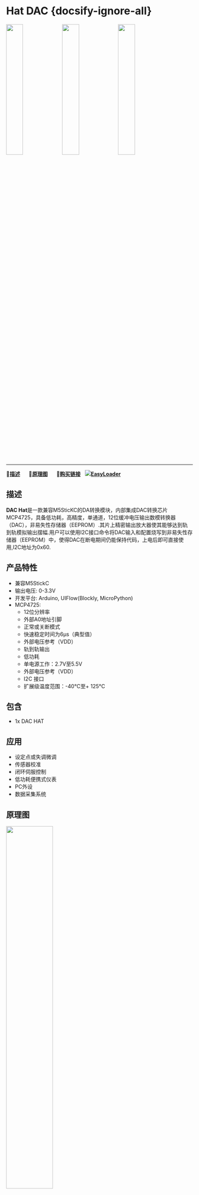 # Hat DAC {docsify-ignore-all}

<img src="assets\img\product_pics\hat\dac_hat\dac_hat_01.jpg" width="30%" height="30%"><img src="assets\img\product_pics\hat\dac_hat\dac_hat_02.jpg" width="30%" height="30%"><img src="assets\img\product_pics\hat\dac_hat\dac_hat_03.jpg" width="30%" height="30%">

***

:memo:**[描述](#描述)**&nbsp;&nbsp;&nbsp;&nbsp;&nbsp;&nbsp;:electric_plug:**[原理图](#原理图)**&nbsp;&nbsp;&nbsp;&nbsp;&nbsp;&nbsp;🛒**[购买链接](https://m5stack.com/collections/m5-unit/products/m5stickc-env-hat)**&nbsp;&nbsp;&nbsp;<img src="https://m5stack.oss-cn-shenzhen.aliyuncs.com/image/EasyLoader_logo-min.jpg">**[EasyLoader](#EasyLoader)**



## 描述

**DAC Hat**是一款兼容M5SticKC的DA转换模块，内部集成DAC转换芯片MCP4725，具备低功耗，高精度，单通道，12位缓冲电压输出数模转换器（DAC），非易失性存储器（EEPROM）.其片上精密输出放大器使其能够达到轨到轨模拟输出摆幅.用户可以使用I2C接口命令将DAC输入和配置烧写到非易失性存储器（EEPROM）中，使得DAC在断电期间仍能保持代码，上电后即可直接使用,I2C地址为0x60.




## 产品特性

- 兼容M5StickC
- 输出电压: 0-3.3V
- 开发平台: Arduino, UIFlow(Blockly, MicroPython)
- MCP4725: 
    - 12位分辨率
    - 外部A0地址引脚
    - 正常或关断模式
    - 快速稳定时间为6μs（典型值）
    - 外部电压参考（VDD）
    - 轨到轨输出
    - 低功耗
    - 单电源工作：2.7V至5.5V
    - 外部电压参考（VDD）
    - I2C 接口
    - 扩展级温度范围：-40°C至+ 125°C

## 包含

- 1x DAC HAT

## 应用

- 设定点或失调微调
- 传感器校准
- 闭环伺服控制
- 低功耗便携式仪表
- PC外设
- 数据采集系统




## 原理图

<img src="assets/img/product_pics/hat/dac_hat/dac_hat_04.jpg" width="50%" height="50%">




## EasyLoader

<img src="https://m5stack.oss-cn-shenzhen.aliyuncs.com/image/EasyLoader_logo.png" width="100px" style="margin-top:20px">

<a href="https://m5stack.oss-cn-shenzhen.aliyuncs.com/EasyLoader/HAT/ENV/EasyLoader_StickC_HAT_ENV.exe"><button type="button" class="btn btn-primary">点击下载EasyLoader</button></a>

>1.EasyLoader是一个简洁快速的程序烧录器，每一个产品页面里的EasyLoader都提供了一个与产品相关的案例程序，通过简单步骤将其烧录至主控，能够进行一系列的功能验证.**(目前EasyLoader仅适用于Windows操作系统)**

>2.下载软件后，双击运行应用程序，将M5设备通过数据线连接至电脑,选择端口参数，点击 **"Burn"** 即可开始烧录.(**为M5StickC烧录时，请将波特率设置在750000或115200**)


## 相关链接

-  **Datasheet** - [MCP4725](http://pdf1.alldatasheet.com/datasheet-pdf/view/233449/MICROCHIP/MCP4725.html)


## 相关视频
**Demo** 

<video width="500" height="500" controls>
    <source src="https://m5stack.oss-cn-shenzhen.aliyuncs.com/video/Product_example_video/HAT/ADC-DAC-HAT.mp4" type="video/mp4" >
</video>
